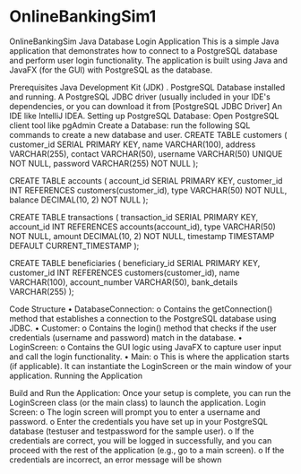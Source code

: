# OnlineBankingSim1
OnlineBankingSim
Java Database Login Application
This is a simple Java application that demonstrates how to connect to a PostgreSQL database and perform user login functionality. The application is built using Java and JavaFX (for the GUI) with PostgreSQL as the database.

Prerequisites
Java Development Kit (JDK) .
PostgreSQL Database installed and running.
A PostgreSQL JDBC driver (usually included in your IDE's dependencies, or you can download it from [PostgreSQL JDBC Driver]
An IDE like IntelliJ IDEA.
Setting up PostgreSQL Database: Open PostgreSQL client tool like pgAdmin
Create a Database: run the following SQL commands to create a new database and user.
CREATE TABLE customers ( customer_id SERIAL PRIMARY KEY, name VARCHAR(100), address VARCHAR(255), contact VARCHAR(50), username VARCHAR(50) UNIQUE NOT NULL, password VARCHAR(255) NOT NULL );

CREATE TABLE accounts ( account_id SERIAL PRIMARY KEY, customer_id INT REFERENCES customers(customer_id), type VARCHAR(50) NOT NULL, balance DECIMAL(10, 2) NOT NULL );

CREATE TABLE transactions ( transaction_id SERIAL PRIMARY KEY, account_id INT REFERENCES accounts(account_id), type VARCHAR(50) NOT NULL, amount DECIMAL(10, 2) NOT NULL, timestamp TIMESTAMP DEFAULT CURRENT_TIMESTAMP );

CREATE TABLE beneficiaries ( beneficiary_id SERIAL PRIMARY KEY, customer_id INT REFERENCES customers(customer_id), name VARCHAR(100), account_number VARCHAR(50), bank_details VARCHAR(255) );

Code Structure • DatabaseConnection: o Contains the getConnection() method that establishes a connection to the PostgreSQL database using JDBC. • Customer: o Contains the login() method that checks if the user credentials (username and password) match in the database. • LoginScreen: o Contains the GUI logic using JavaFX to capture user input and call the login functionality. • Main: o This is where the application starts (if applicable). It can instantiate the LoginScreen or the main window of your application. Running the Application

Build and Run the Application: Once your setup is complete, you can run the LoginScreen class (or the main class) to launch the application.
Login Screen: o The login screen will prompt you to enter a username and password. o Enter the credentials you have set up in your PostgreSQL database (testuser and testpassword for the sample user). o If the credentials are correct, you will be logged in successfully, and you can proceed with the rest of the application (e.g., go to a main screen). o If the credentials are incorrect, an error message will be shown
